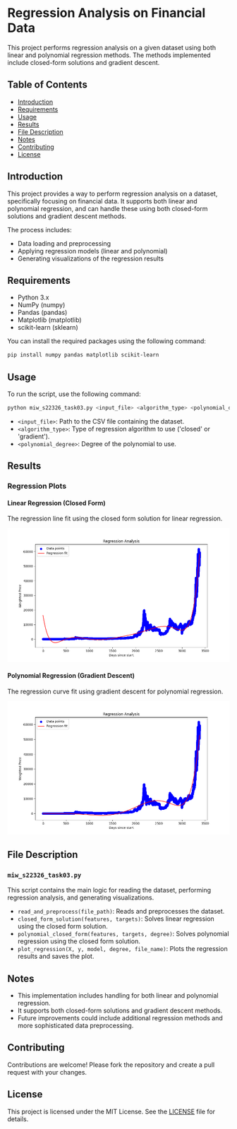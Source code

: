 # Regression Analysis on Financial Data

This project performs regression analysis on a given dataset using both linear and polynomial regression methods. The methods implemented include closed-form solutions and gradient descent.

## Table of Contents

- [Introduction](#introduction)
- [Requirements](#requirements)
- [Usage](#usage)
- [Results](#results)
- [File Description](#file-description)
- [Notes](#notes)
- [Contributing](#contributing)
- [License](#license)

## Introduction

This project provides a way to perform regression analysis on a dataset, specifically focusing on financial data. It supports both linear and polynomial regression, and can handle these using both closed-form solutions and gradient descent methods.

The process includes:
- Data loading and preprocessing
- Applying regression models (linear and polynomial)
- Generating visualizations of the regression results

## Requirements

- Python 3.x
- NumPy (numpy)
- Pandas (pandas)
- Matplotlib (matplotlib)
- scikit-learn (sklearn)

You can install the required packages using the following command:
```bash
pip install numpy pandas matplotlib scikit-learn
```

## Usage

To run the script, use the following command:
```bash
python miw_s22326_task03.py <input_file> <algorithm_type> <polynomial_degree>
```

- `<input_file>`: Path to the CSV file containing the dataset.
- `<algorithm_type>`: Type of regression algorithm to use ('closed' or 'gradient').
- `<polynomial_degree>`: Degree of the polynomial to use.

## Results

### Regression Plots

#### Linear Regression (Closed Form)
The regression line fit using the closed form solution for linear regression.

![Linear Regression (Closed Form)](regression_plot_closed_degree.png)

#### Polynomial Regression (Gradient Descent)
The regression curve fit using gradient descent for polynomial regression.

![Polynomial Regression (Gradient Descent)](regression_plot_gradient_degree.png)

## File Description

### `miw_s22326_task03.py`
This script contains the main logic for reading the dataset, performing regression analysis, and generating visualizations.

- `read_and_preprocess(file_path)`: Reads and preprocesses the dataset.
- `closed_form_solution(features, targets)`: Solves linear regression using the closed form solution.
- `polynomial_closed_form(features, targets, degree)`: Solves polynomial regression using the closed form solution.
- `plot_regression(X, y, model, degree, file_name)`: Plots the regression results and saves the plot.

## Notes

- This implementation includes handling for both linear and polynomial regression.
- It supports both closed-form solutions and gradient descent methods.
- Future improvements could include additional regression methods and more sophisticated data preprocessing.

## Contributing

Contributions are welcome! Please fork the repository and create a pull request with your changes.

## License

This project is licensed under the MIT License. See the [LICENSE](LICENSE) file for details.
